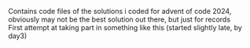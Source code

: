 Contains code files of the solutions i coded for advent of code 2024, obviously may not be the best solution out there, but just for records<br>
First attempt at taking part in something like this (started slightly late, by day3)
